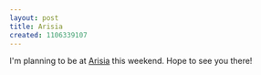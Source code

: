 ```yaml
---
layout: post
title: Arisia
created: 1106339107
---
```

I'm planning to be at [Arisia](http://www.arisia.org/) this weekend.  Hope to see you there!
